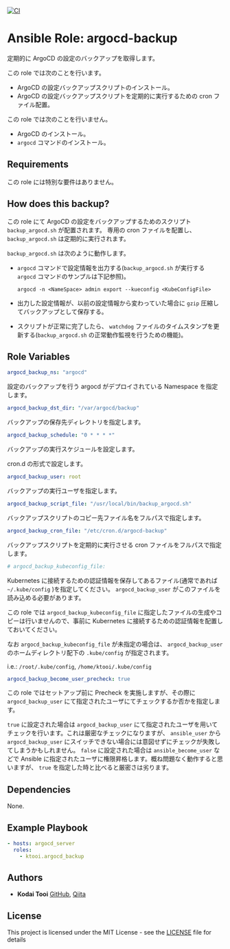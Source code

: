 [![CI](https://github.com/ktooi/ansible-role-argocd-backup/workflows/CI/badge.svg)](https://github.com/ktooi/ansible-role-argocd-backup/actions?query=workflow%3ACI+branch%3Amain)

# Ansible Role: argocd-backup

定期的に ArgoCD の設定のバックアップを取得します。

この role では次のことを行います。

* ArgoCD の設定バックアップスクリプトのインストール。
* ArgoCD の設定バックアップスクリプトを定期的に実行するための cron ファイル配置。

この role では次のことを行いません。

* ArgoCD のインストール。
* `argocd` コマンドのインストール。

## Requirements

この role には特別な要件はありません。

## How does this backup?

この role にて ArgoCD の設定をバックアップするためのスクリプト `backup_argocd.sh` が配置されます。
専用の cron ファイルを配置し、 `backup_argocd.sh` は定期的に実行されます。

`backup_argocd.sh` は次のように動作します。

* `argocd` コマンドで設定情報を出力する(`backup_argocd.sh` が実行する `argocd` コマンドのサンプルは下記参照)。

    ```
    argocd -n <NameSpace> admin export --kueconfig <KubeConfigFile>
    ```
* 出力した設定情報が、以前の設定情報から変わっていた場合に `gzip` 圧縮してバックアップとして保存する。
* スクリプトが正常に完了したら、 `watchdog` ファイルのタイムスタンプを更新する(`backup_argocd.sh` の正常動作監視を行うための機能)。

## Role Variables

```yaml
argocd_backup_ns: "argocd"
```

設定のバックアップを行う argocd がデプロイされている Namespace を指定します。

```yaml
argocd_backup_dst_dir: "/var/argocd/backup"
```

バックアップの保存先ディレクトリを指定します。

```yaml
argocd_backup_schedule: "0 * * * *"
```

バックアップの実行スケジュールを設定します。

cron.d の形式で設定します。

```yaml
argocd_backup_user: root
```

バックアップの実行ユーザを指定します。

```yaml
argocd_backup_script_file: "/usr/local/bin/backup_argocd.sh"
```

バックアップスクリプトのコピー先ファイル名をフルパスで指定します。

```yaml
argocd_backup_cron_file: "/etc/cron.d/argocd-backup"
```

バックアップスクリプトを定期的に実行させる cron ファイルをフルパスで指定します。

```yaml
# argocd_backup_kubeconfig_file:
```

Kubernetes に接続するための認証情報を保存してあるファイル(通常であれば `~/.kube/config` )を指定してください。
`argocd_backup_user` がこのファイルを読み込める必要があります。

この role では `argocd_backup_kubeconfig_file` に指定したファイルの生成やコピーは行いませんので、事前に Kubernetes に接続するための認証情報を配置しておいてください。

なお `argocd_backup_kubeconfig_file` が未指定の場合は、 `argocd_backup_user` のホームディレクトリ配下の `.kube/config` が指定されます。

i.e.: `/root/.kube/config`, `/home/ktooi/.kube/config`

```yaml
argocd_backup_become_user_precheck: true
```

この role ではセットアップ前に Precheck を実施しますが、その際に `argocd_backup_user` にて指定されたユーザにてチェックするか否かを指定します。

`true` に設定された場合は `argocd_backup_user` にて指定されたユーザを用いてチェックを行います。これは厳密なチェックになりますが、
`ansible_user` から `argocd_backup_user` にスイッチできない場合には意図せずにチェックが失敗してしまうかもしれません。
`false` に設定された場合は `ansible_become_user` などで Ansible に指定されたユーザに権限昇格します。概ね問題なく動作すると思いますが、 `true` を指定した時と比べると厳密さは劣ります。

## Dependencies

None.

## Example Playbook

```yaml
- hosts: argocd_server
  roles:
    - ktooi.argocd_backup
```

## Authors

* **Kodai Tooi** [GitHub](https://github.com/ktooi), [Qiita](https://qiita.com/ktooi)

## License

This project is licensed under the MIT License - see the [LICENSE](LICENSE) file for details
